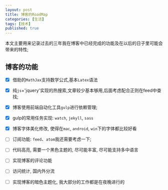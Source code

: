 ```yaml
---
layout: post
title: 博客的RoadMap
categories: [生活]
tags: [技术]
published: true
---
```



本文主要用来记录过去的三年我在博客中已经完成的功能及在以后的日子里可能会带来的特性;



## 博客的功能

- [x] 借助的`MathJax`支持数学公式,基本`Latex`语法
- [x] 纯`js`+'jquery'实现的热搜索,文章较少基本够用,后面考虑配合正则在feed中查找;
- [x] 博客使用前端自动化工具`gulp`进行依赖管理;
- [x] gulp的常用任务实现: `watch`, `jekyll`, `sass`
- [x] 博客字体美化修改, 使得在`mac`, `android`, `win`下的字体都比较好看
- [ ] 订阅功能: `feed`、`atom`我还需要考虑一下;
- [ ] 代码高亮, 需要一个黑色主题的, 尽可能丰富, 尽可能支持多中语言
- [ ] 实现博客的评论功能
- [ ] 访问统计, 国内外分流
- [ ] 实现博客的暗色主题化, 我大部分的工作都是在夜晚进行的

